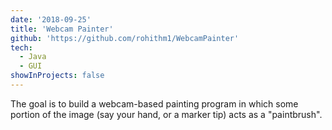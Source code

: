 ```yaml
---
date: '2018-09-25'
title: 'Webcam Painter'
github: 'https://github.com/rohithm1/WebcamPainter'
tech:
  - Java
  - GUI
showInProjects: false
---
```


The goal is to build a webcam-based painting program in which some portion of the image (say your hand, or a marker tip) acts as a "paintbrush".

